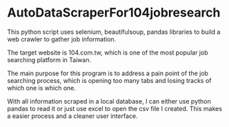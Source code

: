 # AutoDataScraperFor104jobresearch
This python script uses selenium, beautifulsoup, pandas libraries to build a web crawler to gather job information.

The target website is 104.com.tw, which is one of the most popular job searching platform in Taiwan. 

The main purpose for this program is to address a pain point of the job searching process, which is opening too many tabs and losing tracks of which one is which one.

With all information scraped in a local database, I can either use python pandas to read it or just use excel to open the csv file I created. This makes a easier process and a cleaner user interface.
